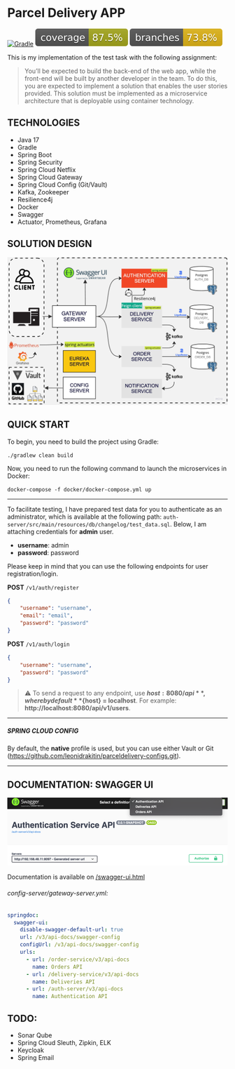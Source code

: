 # Parcel Delivery APP
[![Gradle](https://github.com/leonidrakitin/Parcel-Delivery-App/actions/workflows/ci-gradle-build.yml/badge.svg?branch=master)](https://github.com/leonidrakitin/Parcel-Delivery-App/actions/workflows/ci-gradle-build.yml)
![Coverage](.github/badges/jacoco.svg)
![Branches](.github/badges/branches.svg)

This is my implementation of the test task with the following assignment:

> You’ll be expected to build the back-end of the web app, while the front-end will be built by another
developer in the team.
To do this, you are expected to implement a solution that enables the user stories provided. This solution
must be implemented as a microservice architecture that is deployable using container technology.


## TECHNOLOGIES 
- Java 17
- Gradle
- Spring Boot
- Spring Security
- Spring Cloud Netflix
- Spring Cloud Gateway
- Spring Cloud Config (Git/Vault)
- Kafka, Zookeeper
- Resilience4j
- Docker
- Swagger
- Actuator, Prometheus, Grafana

## SOLUTION DESIGN
![App design solution](.github/images/solution.jpg)

## QUICK START

To begin, you need to build the project using Gradle:

```shell
./gradlew clean build
```

Now, you need to run the following command to launch the microservices in Docker:
```shell
docker-compose -f docker/docker-compose.yml up
```

---

To facilitate testing, I have prepared test data for you to authenticate as an administrator, 
which is available at the following path: `auth-server/src/main/resources/db/changelog/test_data.sql`.
Below, I am attaching credentials for **admin** user.
* **username**: admin
* **password**: password

Please keep in mind that you can use the following endpoints for user registration/login.

**POST** `/v1/auth/register`
```json
{
    "username": "username",
    "email": "email",
    "password": "password"
}
```
**POST** `/v1/auth/login`
```json
{
    "username": "username",
    "password": "password"
}
```

> ⚠️ To send a request to any endpoint, use **${host}:8080/api**, where by default **${host} = localhost**. For example: **http://localhost:8080/api/v1/users**. 
---
##### SPRING CLOUD CONFIG
By default, the **native** profile is used, but you can use either Vault or Git (https://github.com/leonidrakitin/parceldelivery-configs.git).
***


## DOCUMENTATION: SWAGGER UI

![img.png](.github/images/swagger.png)

Documentation is available on [/swagger-ui.html](localhost:8080/swagger-ui.html)
###### config-server/gateway-server.yml:
```yaml
springdoc:
  swagger-ui:
    disable-swagger-default-url: true
    url: /v3/api-docs/swagger-config
    configUrl: /v3/api-docs/swagger-config
    urls:
      - url: /order-service/v3/api-docs
        name: Orders API
      - url: /delivery-service/v3/api-docs
        name: Deliveries API
      - url: /auth-server/v3/api-docs
        name: Authentication API
```

## TODO:
- Sonar Qube
- Spring Cloud Sleuth, Zipkin, ELK
- Keycloak
- Spring Email

